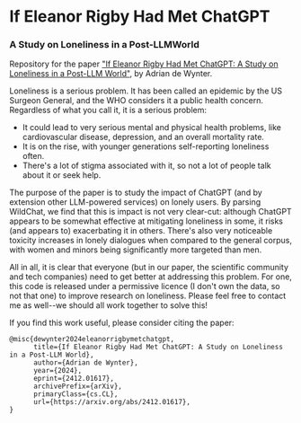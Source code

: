 # If Eleanor Rigby Had Met ChatGPT
### A Study on Loneliness in a Post-LLMWorld

Repository for the paper ["If Eleanor Rigby Had Met ChatGPT: A Study on Loneliness in a Post-LLM World"](https://arxiv.org/abs/2412.01617), by Adrian de Wynter.

Loneliness is a serious problem. It has been called an epidemic by the US Surgeon General, and the WHO considers it a public health concern. Regardless of what you call it, it is a serious problem:
- It could lead to very serious mental and physical health problems, like cardiovascular disease, depression, and an overall mortality rate.
- It is on the rise, with younger generations self-reporting loneliness often. 
- There's a lot of stigma associated with it, so not a lot of people talk about it or seek help.

The purpose of the paper is to study the impact of ChatGPT (and by extension other LLM-powered services) on lonely users. 
By parsing WildChat, we find that this is impact is not very clear-cut: although ChatGPT appears to be somewhat effective at mitigating loneliness in some, it risks (and appears to) exacerbating it in others. There's also very noticeable toxicity increases in lonely dialogues when compared to the general corpus, with women and minors being significantly more targeted than men.

All in all, it is clear that everyone (but in our paper, the scientific community and tech companies) need to get better at addressing this problem. For one, this code is released under a permissive licence (I don't own the data, so not that one) to improve research on loneliness. Please feel free to contact me as well--we should all work together to solve this!

If you find this work useful, please consider citing the paper:
```
@misc{dewynter2024eleanorrigbymetchatgpt,
      title={If Eleanor Rigby Had Met ChatGPT: A Study on Loneliness in a Post-LLM World}, 
      author={Adrian de Wynter},
      year={2024},
      eprint={2412.01617},
      archivePrefix={arXiv},
      primaryClass={cs.CL},
      url={https://arxiv.org/abs/2412.01617}, 
}
```